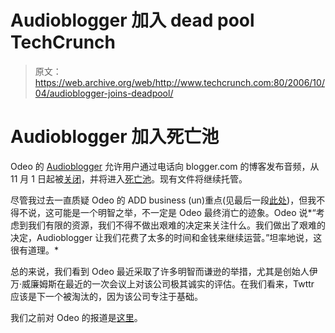 # Audioblogger 加入 dead pool TechCrunch

> 原文：<https://web.archive.org/web/http://www.techcrunch.com:80/2006/10/04/audioblogger-joins-deadpool/>

# Audioblogger 加入死亡池

Odeo 的 [Audioblogger](https://web.archive.org/web/20221205202427/http://www.audioblogger.com/) 允许用户通过电话向 blogger.com 的博客发布音频，从 11 月 1 日起被[关闭](https://web.archive.org/web/20221205202427/http://help.odeo.com/index.php?pg=kb.page&id=54)，并将进入[死亡池](https://web.archive.org/web/20221205202427/http://www.beta.techcrunch.com/tag/deadpool)。现有文件将继续托管。

尽管我过去一直质疑 Odeo 的 ADD business (un)重点(见最后一段[此处](https://web.archive.org/web/20221205202427/http://www.beta.techcrunch.com/2006/07/15/is-twttr-interesting/))，但我不得不说，这可能是一个明智之举，不一定是 Odeo 最终消亡的迹象。Odeo 说*“考虑到我们有限的资源，我们不得不做出艰难的决定来关注什么。我们做出了艰难的决定，Audioblogger 让我们花费了太多的时间和金钱来继续运营。”坦率地说，这很有道理。*

总的来说，我们看到 Odeo 最近采取了许多明智而谦逊的举措，尤其是创始人伊万·威廉姆斯在最近的一次会议上对该公司极其诚实的评估。在我们看来，Twttr 应该是下一个被淘汰的，因为该公司专注于基础。

我们之前对 Odeo 的报道是[这里](https://web.archive.org/web/20221205202427/http://www.beta.techcrunch.com/tag/odeo)。